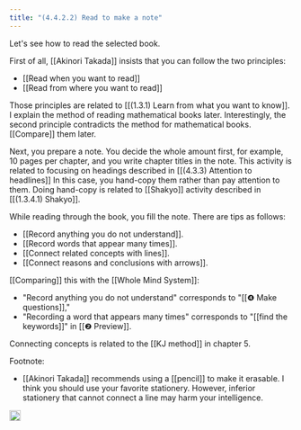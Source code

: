 ```yaml
---
title: "(4.4.2.2) Read to make a note"
---
```


Let's see how to read the selected book.

First of all, [[Akinori Takada]] insists that you can follow the two principles:

- [[Read when you want to read]]
- [[Read from where you want to read]]

Those principles are related to [[(1.3.1) Learn from what you want to know]]. I explain the method of reading mathematical books later. Interestingly, the second principle contradicts the method for mathematical books. [[Compare]] them later.

Next, you prepare a note. You decide the whole amount first, for example, 10 pages per chapter, and you write chapter titles in the note. This activity is related to focusing on headings described in [[(4.3.3) Attention to headlines]] In this case, you hand-copy them rather than pay attention to them. Doing hand-copy is related to [[Shakyo]] activity described in [[(1.3.4.1) Shakyo]].

While reading through the book, you fill the note. There are tips as follows:

- [[Record anything you do not understand]].
- [[Record words that appear many times]].
- [[Connect related concepts with lines]].
- [[Connect reasons and conclusions with arrows]].

[[Comparing]] this with the [[Whole Mind System]]:

- "Record anything you do not understand" corresponds to "[[❹ Make questions]],"
- "Recording a word that appears many times" corresponds to "[[find the keywords]]" in [[❷ Preview]].

Connecting concepts is related to the [[KJ method]] in chapter 5.

Footnote:

- [[Akinori Takada]] recommends using a [[pencil]] to make it erasable. I think you should use your favorite stationery. However, inferior stationery that cannot connect a line may harm your intelligence.

<img src='https://scrapbox.io/api/pages/nishio/en/icon' alt='en.icon' height="19.5"/>
